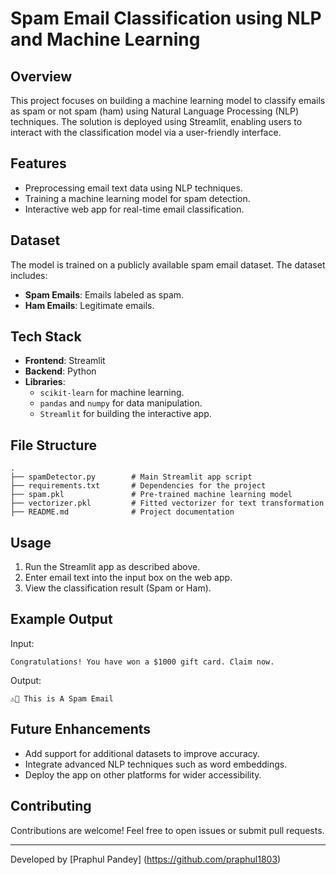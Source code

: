 # Spam Email Classification using NLP and Machine Learning

## Overview
This project focuses on building a machine learning model to classify emails as spam or not spam (ham) using Natural Language Processing (NLP) techniques. The solution is deployed using Streamlit, enabling users to interact with the classification model via a user-friendly interface.

## Features
- Preprocessing email text data using NLP techniques.
- Training a machine learning model for spam detection.
- Interactive web app for real-time email classification.

## Dataset
The model is trained on a publicly available spam email dataset. The dataset includes:
- **Spam Emails**: Emails labeled as spam.
- **Ham Emails**: Legitimate emails.

## Tech Stack
- **Frontend**: Streamlit
- **Backend**: Python
- **Libraries**:
  - `scikit-learn` for machine learning.
  - `pandas` and `numpy` for data manipulation.
  - `Streamlit` for building the interactive app.


## File Structure
```
.
├── spamDetector.py        # Main Streamlit app script
├── requirements.txt       # Dependencies for the project
├── spam.pkl               # Pre-trained machine learning model
├── vectorizer.pkl         # Fitted vectorizer for text transformation
├── README.md              # Project documentation
```

## Usage
1. Run the Streamlit app as described above.
2. Enter email text into the input box on the web app.
3. View the classification result (Spam or Ham).

## Example Output
Input:
```
Congratulations! You have won a $1000 gift card. Claim now.
```
Output:
```
⚠️🚨 This is A Spam Email
```

## Future Enhancements
- Add support for additional datasets to improve accuracy.
- Integrate advanced NLP techniques such as word embeddings.
- Deploy the app on other platforms for wider accessibility.

## Contributing
Contributions are welcome! Feel free to open issues or submit pull requests.

---

Developed by [Praphul Pandey] (https://github.com/praphul1803)
